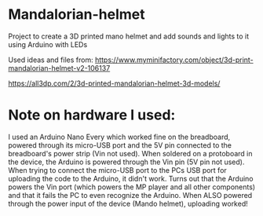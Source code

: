 # Mandalorian-helmet
Project to create a 3D printed mano helmet and add sounds and lights to it using Arduino with LEDs

Used ideas and files from:
https://www.myminifactory.com/object/3d-print-mandalorian-helmet-v2-106137

https://all3dp.com/2/3d-printed-mandalorian-helmet-3d-models/

Note on hardware I used:
========================
I used an Arduino Nano Every which worked fine on the breadboard, powered through its micro-USB port and the 5V pin connected to the breadboard's power strip (Vin not used).
When soldered on a protoboard in the device, the Arduino is powered through the Vin pin (5V pin not used).
When trying to connect the micro-USB port to the PCs USB port for uploading the code to the Arduino, it didn't work. Turns out that the Arduino powers the Vin port (which powers the MP player and all other components) and that it fails the PC to even recognize the Arduino. When ALSO powered through the power input of the device (Mando helmet), uploading worked!

